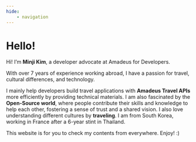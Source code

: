 ```yaml
---
hide:
    - navigation
---
```

# Hello! 

Hi! I’m **Minji Kim**, a developer advocate at Amadeus for Developers.

With over 7 years of experience working abroad, I have a passion for travel, cultural differences, and technology. 

I mainly help developers build travel applications with **Amadeus Travel APIs** more efficiently by providing technical materials. I am also fascinated by the **Open-Source world**, where people contribute their skills and knowledge to help each other, fostering a sense of trust and a shared vision. I also love understanding different cultures by **traveling**. I am from South Korea, working in France after a 6-year stint in Thailand. 

This website is for you to check my contents from everywhere. Enjoy! :)


